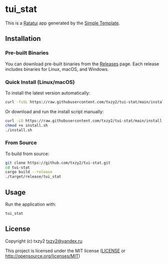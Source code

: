 # tui_stat

This is a [Ratatui] app generated by the [Simple Template].

[Ratatui]: https://ratatui.rs
[Simple Template]: https://github.com/ratatui/templates/tree/main/simple

## Installation

### Pre-built Binaries

You can download pre-built binaries from the [Releases](https://github.com/txzy2/tui-stat/releases) page.
Each release includes binaries for Linux, macOS, and Windows.

### Quick Install (Linux/macOS)

To install the latest version automatically:

```bash
curl -fsSL https://raw.githubusercontent.com/txzy2/tui-stat/main/install.sh | bash
```

Or download and run the install script manually:

```bash
curl -LO https://raw.githubusercontent.com/txzy2/tui-stat/main/install.sh
chmod +x install.sh
./install.sh
```

### From Source

To build from source:

```bash
git clone https://github.com/txzy2/tui-stat.git
cd tui-stat
cargo build --release
./target/release/tui_stat
```

## Usage

Run the application with:

```bash
tui_stat
```

## License

Copyright (c) txzy2 <txzy2@yandex.ru>

This project is licensed under the MIT license ([LICENSE] or <http://opensource.org/licenses/MIT>)

[LICENSE]: ./LICENSE
